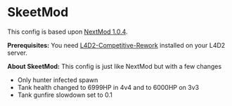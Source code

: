 # SkeetMod
This config is based upon [NextMod 1.0.4](https://github.com/spoon-l4d2/NextMod/).

**Prerequisites:**
You need [L4D2-Competitive-Rework](https://github.com/SirPlease/L4D2-Competitive-Rework) installed on your L4D2 server.

**About SkeetMod:**
This config is just like NextMod but with a few changes

- Only hunter infected spawn
- Tank health changed to 6999HP in 4v4 and to 6000HP on 3v3
- Tank gunfire slowdown set to 0.1
